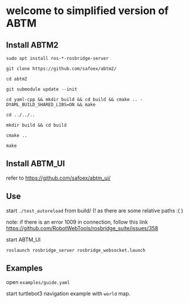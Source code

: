 # welcome to simplified version of ABTM

## Install ABTM2

`sudo apt install ros-*-rosbridge-server`

`git clone https://github.com/safoex/abtm2/`

`cd abtm2`

`git submodule update --init`

`cd yaml-cpp && mkdir build && cd build && cmake .. -DYAML_BUILD_SHARED_LIBS=ON && make`

`cd ../../..`

`mkdir build && cd build`

`cmake .. `

`make`

## Install ABTM_UI

refer to https://github.com/safoex/abtm_ui/

## Use

start `./test_autoreload` from build/ (! as there are some relative paths :( )

note: if there is an error 1009 in connection, follow this link https://github.com/RobotWebTools/rosbridge_suite/issues/358

start ABTM_UI

`roslaunch rosbridge_server rosbridge_websocket.launch`

## Examples

open `examples/guide.yaml`

start turtlebot3 navigation example with `world` map.
